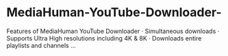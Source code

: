 # MediaHuman-YouTube-Downloader-
Features of MediaHuman YouTube Downloader · Simultaneous downloads · Supports Ultra High resolutions including 4K &amp; 8K · Downloads entire playlists and channels ...
